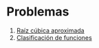# Problemas

1. [Raíz cúbica aproximada](https://github.com/EduPH/Problemas/tree/master/Cube_Root)
2. [Clasificación de funciones](https://github.com/EduPH/Problemas/tree/master/Functional_Fun)